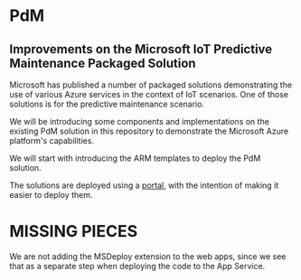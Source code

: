 # PdM
## Improvements on the Microsoft IoT Predictive Maintenance Packaged Solution
Microsoft has published a number of packaged solutions demonstrating the use of various Azure services in the context of IoT scenarios. One of those solutions is for the predictive maintenance scenario.

We will be introducing some components and implementations on the existing PdM solution in this repository to demonstrate the Microsoft Azure platform's capabilities.

We will start with introducing the ARM templates to deploy the PdM solution.

The solutions are deployed using a [portal](https://www.azureiotsuite.com/), with the intention of making it easier to deploy them.

# MISSING PIECES
We are not adding the MSDeploy extension to the web apps, since we see that as a separate step when deploying the code to the App Service.